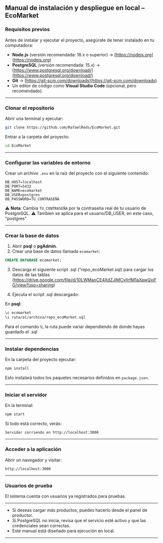 
##  Manual de instalación y despliegue en local – EcoMarket

### **Requisitos previos**

Antes de instalar y ejecutar el proyecto, asegúrate de tener instalado en tu computadora:

* **Node.js** (versión recomendada: 18.x o superior) → [https://nodejs.org](https://nodejs.org)
* **PostgreSQL** (versión recomendada: 15.x) → [https://www.postgresql.org/download/](https://www.postgresql.org/download/)
* **Git** → [https://git-scm.com/downloads](https://git-scm.com/downloads)
* Un editor de código como **Visual Studio Code** (opcional, pero recomendado).

---

###  **Clonar el repositorio**

Abrir una terminal y ejecutar:

```bash
git clone https://github.com/RafaelReds/EcoMarket.git
```

Entrar a la carpeta del proyecto:

```bash
cd EcoMarket
```

---

###  **Configurar las variables de entorno**

Crear un archivo `.env` en la raíz del proyecto con el siguiente contenido:

```env
DB_HOST=localhost
DB_PORT=5432
DB_NAME=ecomarket
DB_USER=postgres
DB_PASSWORD=TU_CONTRASEÑA
```

⚠️ **Nota**: Cambia `TU_CONTRASEÑA` por la contraseña real de tu usuario de PostgreSQL.
⚠️ Tambien se aplica para el usuario/DB_USER, en este caso, "postgres" 

---

###  **Crear la base de datos**

1. Abrir **psql** o **pgAdmin**.
2. Crear una base de datos llamada `ecomarket`:

```sql
CREATE DATABASE ecomarket;
```

3. Descarga el siguiente script .sql ("repo_ecoMarket.sql) para cargar los datos de las tablas
   (https://drive.google.com/file/d/10LWMaoCE4XdZJiMCvjIrfM1aXawQxiFG/view?usp=sharing)

5. Ejecuta el script .sql descargado:

En **psql**:

```bash
\c ecomarket
\i ruta/al/archivo/repo_ecoMarket.sql
```
Para el comando \i, la ruta puede variar dependiendo de donde hayas guardado el .sql

---

###  **Instalar dependencias**

En la carpeta del proyecto ejecutar:

```bash
npm install
```

Esto instalará todos los paquetes necesarios definidos en `package.json`.

---

###  **Iniciar el servidor**

En la terminal:

```bash
npm start
```

Si todo está correcto, verás:

```
Servidor corriendo en http://localhost:3000
```

---

###  **Acceder a la aplicación**

Abrir un navegador y visitar:

```
http://localhost:3000
```

---

###  **Usuarios de prueba**

El sistema cuenta con usuarios ya registrados para pruebas.


---

* Si deseas cargar más productos, puedes hacerlo desde el panel de productor.
* Si PostgreSQL no inicia, revisa que el servicio esté activo y que las credenciales sean correctas.
* Este manual está diseñado para ejecución en local.

---

